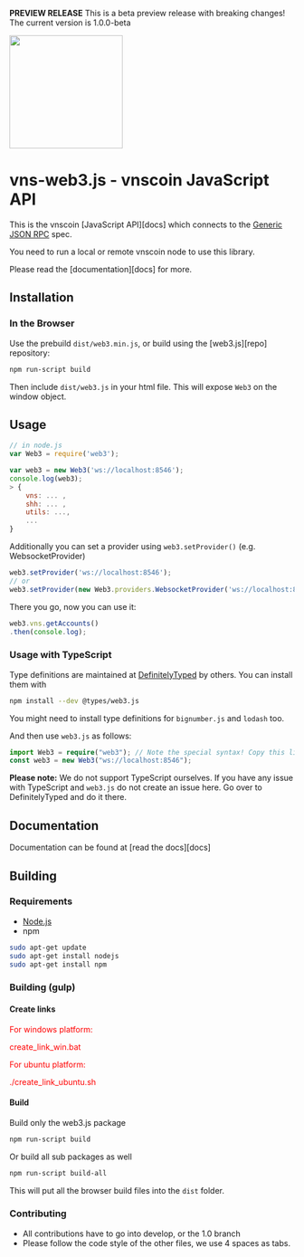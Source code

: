 **PREVIEW RELEASE** This is a beta preview release with breaking changes! The current version is 1.0.0-beta

<img src="https://github.com/ethereum/web3.js/raw/1.0/web3js.jpg" width=200 />

# vns-web3.js - vnscoin JavaScript API

This is the vnscoin [JavaScript API][docs]
which connects to the [Generic JSON RPC](https://github.com/AMTcommunity/go-vnscoin/wiki/JSON-RPC) spec.


You need to run a local or remote vnscoin node to use this library.

Please read the [documentation][docs] for more.

## Installation

### In the Browser

Use the prebuild ``dist/web3.min.js``, or
build using the [web3.js][repo] repository:

```bash
npm run-script build
```

Then include `dist/web3.js` in your html file.
This will expose `Web3` on the window object.

## Usage

```js
// in node.js
var Web3 = require('web3');

var web3 = new Web3('ws://localhost:8546');
console.log(web3);
> {
    vns: ... ,
    shh: ... ,
    utils: ...,
    ...
}
```

Additionally you can set a provider using `web3.setProvider()` (e.g. WebsocketProvider)

```js
web3.setProvider('ws://localhost:8546');
// or
web3.setProvider(new Web3.providers.WebsocketProvider('ws://localhost:8546'));
```

There you go, now you can use it:

```js
web3.vns.getAccounts()
.then(console.log);
```

### Usage with TypeScript

Type definitions are maintained at [DefinitelyTyped](https://github.com/DefinitelyTyped/DefinitelyTyped) by others. You can install them with

```bash
npm install --dev @types/web3.js
```

You might need to install type definitions for `bignumber.js` and `lodash` too.

And then use `web3.js` as follows:

```typescript
import Web3 = require("web3"); // Note the special syntax! Copy this line when in doubt!
const web3 = new Web3("ws://localhost:8546");
```

**Please note:** We do not support TypeScript ourselves. If you have any issue with TypeScript and `web3.js` do not create an issue here. Go over to DefinitelyTyped and do it there.

## Documentation

Documentation can be found at [read the docs][docs]


## Building

### Requirements

* [Node.js](https://nodejs.org)
* npm

```bash
sudo apt-get update
sudo apt-get install nodejs
sudo apt-get install npm
```

### Building (gulp)
#### Create links
<font color=red>
For windows platform:

create_link_win.bat

For ubuntu platform:

./create_link_ubuntu.sh
</font>
#### Build
Build only the web3.js package

```bash
npm run-script build
```

Or build all sub packages as well

```bash
npm run-script build-all
```

This will put all the browser build files into the `dist` folder.


### Contributing

- All contributions have to go into develop, or the 1.0 branch
- Please follow the code style of the other files, we use 4 spaces as tabs.

